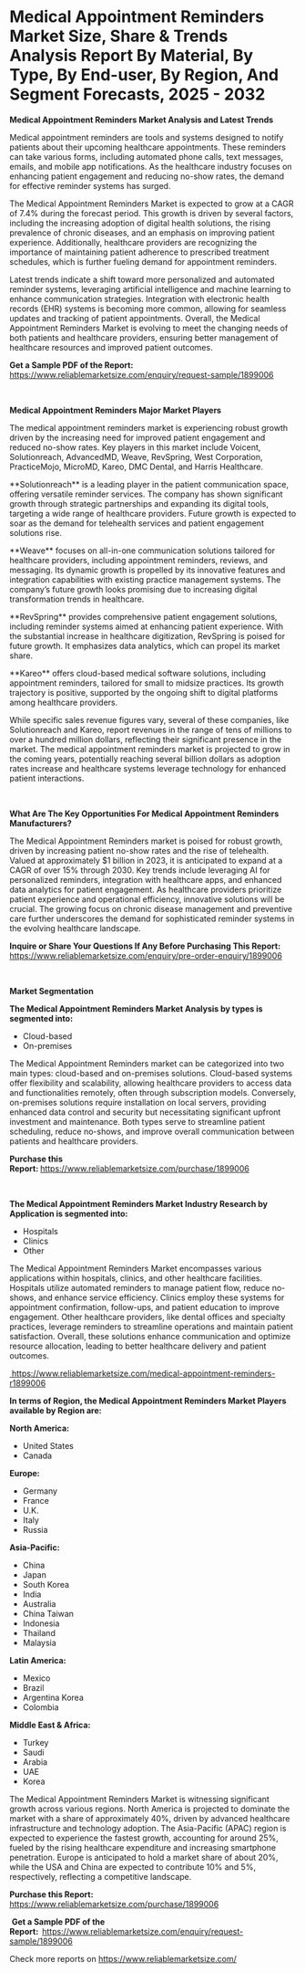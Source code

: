 <p><h1>Medical Appointment Reminders Market Size, Share & Trends Analysis Report By Material, By Type, By End-user, By Region, And Segment Forecasts, 2025 - 2032</h1></p><p><strong>Medical Appointment Reminders Market Analysis and Latest Trends</strong></p>
<p><p>Medical appointment reminders are tools and systems designed to notify patients about their upcoming healthcare appointments. These reminders can take various forms, including automated phone calls, text messages, emails, and mobile app notifications. As the healthcare industry focuses on enhancing patient engagement and reducing no-show rates, the demand for effective reminder systems has surged.</p><p>The Medical Appointment Reminders Market is expected to grow at a CAGR of 7.4% during the forecast period. This growth is driven by several factors, including the increasing adoption of digital health solutions, the rising prevalence of chronic diseases, and an emphasis on improving patient experience. Additionally, healthcare providers are recognizing the importance of maintaining patient adherence to prescribed treatment schedules, which is further fueling demand for appointment reminders. </p><p>Latest trends indicate a shift toward more personalized and automated reminder systems, leveraging artificial intelligence and machine learning to enhance communication strategies. Integration with electronic health records (EHR) systems is becoming more common, allowing for seamless updates and tracking of patient appointments. Overall, the Medical Appointment Reminders Market is evolving to meet the changing needs of both patients and healthcare providers, ensuring better management of healthcare resources and improved patient outcomes.</p></p>
<p><strong>Get a Sample PDF of the Report:&nbsp;</strong> <a href="https://www.reliablemarketsize.com/enquiry/request-sample/1899006?utm_campaign=2890&utm_medium=2&utm_source=Github&utm_content=ia&utm_term=09032025&utm_id=medical-appointment-reminders">https://www.reliablemarketsize.com/enquiry/request-sample/1899006</a></p>
<p>&nbsp;</p>
<p><strong>Medical Appointment Reminders Major Market Players</strong></p>
<p><p>The medical appointment reminders market is experiencing robust growth driven by the increasing need for improved patient engagement and reduced no-show rates. Key players in this market include Voicent, Solutionreach, AdvancedMD, Weave, RevSpring, West Corporation, PracticeMojo, MicroMD, Kareo, DMC Dental, and Harris Healthcare.</p><p>**Solutionreach** is a leading player in the patient communication space, offering versatile reminder services. The company has shown significant growth through strategic partnerships and expanding its digital tools, targeting a wide range of healthcare providers. Future growth is expected to soar as the demand for telehealth services and patient engagement solutions rise.</p><p>**Weave** focuses on all-in-one communication solutions tailored for healthcare providers, including appointment reminders, reviews, and messaging. Its dynamic growth is propelled by its innovative features and integration capabilities with existing practice management systems. The company’s future growth looks promising due to increasing digital transformation trends in healthcare.</p><p>**RevSpring** provides comprehensive patient engagement solutions, including reminder systems aimed at enhancing patient experience. With the substantial increase in healthcare digitization, RevSpring is poised for future growth. It emphasizes data analytics, which can propel its market share.</p><p>**Kareo** offers cloud-based medical software solutions, including appointment reminders, tailored for small to midsize practices. Its growth trajectory is positive, supported by the ongoing shift to digital platforms among healthcare providers.</p><p>While specific sales revenue figures vary, several of these companies, like Solutionreach and Kareo, report revenues in the range of tens of millions to over a hundred million dollars, reflecting their significant presence in the market. The medical appointment reminders market is projected to grow in the coming years, potentially reaching several billion dollars as adoption rates increase and healthcare systems leverage technology for enhanced patient interactions.</p></p>
<p>&nbsp;</p>
<p><strong>What Are The Key Opportunities For Medical Appointment Reminders Manufacturers?</strong></p>
<p><p>The Medical Appointment Reminders market is poised for robust growth, driven by increasing patient no-show rates and the rise of telehealth. Valued at approximately $1 billion in 2023, it is anticipated to expand at a CAGR of over 15% through 2030. Key trends include leveraging AI for personalized reminders, integration with healthcare apps, and enhanced data analytics for patient engagement. As healthcare providers prioritize patient experience and operational efficiency, innovative solutions will be crucial. The growing focus on chronic disease management and preventive care further underscores the demand for sophisticated reminder systems in the evolving healthcare landscape.</p></p>
<p><strong>Inquire or Share Your Questions If Any Before Purchasing This Report:</strong> <a href="https://www.reliablemarketsize.com/enquiry/pre-order-enquiry/1899006?utm_campaign=2890&utm_medium=2&utm_source=Github&utm_content=ia&utm_term=09032025&utm_id=medical-appointment-reminders">https://www.reliablemarketsize.com/enquiry/pre-order-enquiry/1899006</a></p>
<p>&nbsp;</p>
<p><strong>Market Segmentation</strong></p>
<p><strong>The Medical Appointment Reminders Market Analysis by types is segmented into:</strong></p>
<p><ul><li>Cloud-based</li><li>On-premises</li></ul></p>
<p><p>The Medical Appointment Reminders market can be categorized into two main types: cloud-based and on-premises solutions. Cloud-based systems offer flexibility and scalability, allowing healthcare providers to access data and functionalities remotely, often through subscription models. Conversely, on-premises solutions require installation on local servers, providing enhanced data control and security but necessitating significant upfront investment and maintenance. Both types serve to streamline patient scheduling, reduce no-shows, and improve overall communication between patients and healthcare providers.</p></p>
<p><strong>Purchase this Report:&nbsp;</strong><a href="https://www.reliablemarketsize.com/purchase/1899006?utm_campaign=2890&utm_medium=2&utm_source=Github&utm_content=ia&utm_term=09032025&utm_id=medical-appointment-reminders">https://www.reliablemarketsize.com/purchase/1899006</a></p>
<p>&nbsp;</p>
<p><strong>The Medical Appointment Reminders Market Industry Research by Application is segmented into:</strong></p>
<p><ul><li>Hospitals</li><li>Clinics</li><li>Other</li></ul></p>
<p><p>The Medical Appointment Reminders Market encompasses various applications within hospitals, clinics, and other healthcare facilities. Hospitals utilize automated reminders to manage patient flow, reduce no-shows, and enhance service efficiency. Clinics employ these systems for appointment confirmation, follow-ups, and patient education to improve engagement. Other healthcare providers, like dental offices and specialty practices, leverage reminders to streamline operations and maintain patient satisfaction. Overall, these solutions enhance communication and optimize resource allocation, leading to better healthcare delivery and patient outcomes.</p></p>
<p><a href="https://www.reliablemarketsize.com/medical-appointment-reminders-r1899006?utm_campaign=2890&utm_medium=2&utm_source=Github&utm_content=ia&utm_term=09032025&utm_id=medical-appointment-reminders">&nbsp;https://www.reliablemarketsize.com/medical-appointment-reminders-r1899006</a></p>
<p><strong>In terms of Region, the Medical Appointment Reminders Market Players available by Region are:</strong></p>
<p>
    <p> <strong> North America: </strong>
        <ul>
            <li>United States</li>
            <li>Canada</li>
        </ul>
        </p> 
    <p> <strong> Europe: </strong>
        <ul>
            <li>Germany</li>
            <li>France</li>
            <li>U.K.</li>
            <li>Italy</li>
            <li>Russia</li>
        </ul>
        </p> 
    <p> <strong> Asia-Pacific: </strong>
        <ul>
            <li>China</li>
            <li>Japan</li>
            <li>South Korea</li>
            <li>India</li>
            <li>Australia</li>
            <li>China Taiwan</li>
            <li>Indonesia</li>
            <li>Thailand</li>
            <li>Malaysia</li>
        </ul>
        </p> 
    <p> <strong> Latin America: </strong>
        <ul>
            <li>Mexico</li>
            <li>Brazil</li>
            <li>Argentina Korea</li>
            <li>Colombia</li>
        </ul>
        </p> 
    <p> <strong> Middle East & Africa: </strong>
        <ul>
            <li>Turkey</li>
            <li>Saudi</li>
            <li>Arabia</li>
            <li>UAE</li>
            <li>Korea</li>
        </ul>
    </p>
    </p>
<p><p>The Medical Appointment Reminders Market is witnessing significant growth across various regions. North America is projected to dominate the market with a share of approximately 40%, driven by advanced healthcare infrastructure and technology adoption. The Asia-Pacific (APAC) region is expected to experience the fastest growth, accounting for around 25%, fueled by the rising healthcare expenditure and increasing smartphone penetration. Europe is anticipated to hold a market share of about 20%, while the USA and China are expected to contribute 10% and 5%, respectively, reflecting a competitive landscape.</p></p>
<p><strong>Purchase this Report: </strong><a href="https://www.reliablemarketsize.com/purchase/1899006?utm_campaign=2890&utm_medium=2&utm_source=Github&utm_content=ia&utm_term=09032025&utm_id=medical-appointment-reminders">https://www.reliablemarketsize.com/purchase/1899006</a></p>
<p>&nbsp;<strong>Get a Sample PDF of the Report:&nbsp;&nbsp;</strong><a href="https://www.reliablemarketsize.com/enquiry/request-sample/1899006?utm_campaign=2890&utm_medium=2&utm_source=Github&utm_content=ia&utm_term=09032025&utm_id=medical-appointment-reminders">https://www.reliablemarketsize.com/enquiry/request-sample/1899006</a></p>
<p><strong></strong></p>
<p>Check more reports on <a href="https://www.reliablemarketsize.com/?utm_campaign=2890&utm_medium=2&utm_source=Github&utm_content=ia&utm_term=09032025&utm_id=medical-appointment-reminders">https://www.reliablemarketsize.com/</a></p>